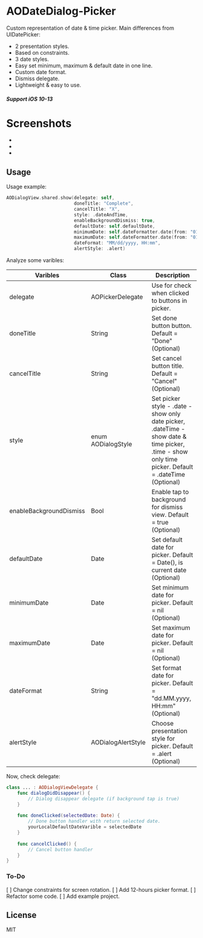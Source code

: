 # AODateDialog-Picker

Custom representation of date & time picker. Main differences from UIDatePicker:
  - 2 presentation styles.
  - Based on constraints.
  - 3 date styles.
  - Easy set minimum, maximum & default date in one line.
  - Custom date format.
  - Dismiss delegate.
  - Lightweight & easy to use.
  
##### Support iOS **10-13**
  
  # Screenshots
-
-
-

## Usage

Usage example:
```swift
AODialogView.shared.show(delegate: self,
                         doneTitle: "Complete",
                         cancelTitle: "X",
                         style: .dateAndTime,
                         enableBackgroundDismiss: true,
                         defaultDate: self.defaultDate,
                         minimumDate: self.dateFormatter.date(from: "01.01.2020, 00:00"),
                         maximumDate: self.dateFormatter.date(from: "01.01.2021, 00:00"),
                         dateFormat: "MM/dd/yyyy, HH:mm",
                         alertStyle: .alert)
```

Analyze some varibles:

Varibles  | Class | Description
------------- | ------------- | ------------
delegate  | AOPickerDelegate | Use for check when clicked to buttons in picker.
doneTitle  | String  | Set done button button. Default = "Done" (Optional)
cancelTitle | String | Set cancel button title. Default = "Cancel" (Optional)
style | enum AODialogStyle | Set picker style - .date - show only date picker, .dateTime - show date & time picker, .time - show only time picker. Default = .dateTime (Optional)
enableBackgroundDismiss | Bool | Enable tap to background for dismiss view. Default = true (Optional)
defaultDate | Date | Set default date for picker. Default = Date(), is current date (Optional)
minimumDate | Date | Set minimum date for picker. Default = nil (Optional)
maximumDate | Date | Set maximum date for picker. Default = nil (Optional)
dateFormat | String | Set format date for picker. Default = "dd.MM.yyyy, HH:mm" (Optional)
alertStyle | AODialogAlertStyle | Choose presentation style for picker. Default = .alert (Optional)

Now, check delegate:
```swift
class ... : AODialogViewDelegate {
    func dialogDidDisappear() {
        // Dialog disappear delegate (if background tap is true)
    }
    
    func doneClicked(selectedDate: Date) {
        // Done button handler with return selected date.
        yourLocalDefaultDateVarible = selectedDate
    }
    
    func cancelClicked() {
        // Cancel button handler
    }
}
```

### To-Do
[ ] Change constraints for screen rotation.
[ ] Add 12-hours picker format.
[ ] Refactor some code.
[ ] Add example project.

License
----
MIT
